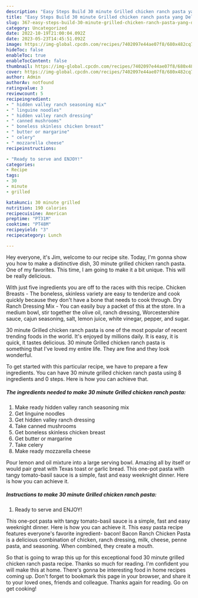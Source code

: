 ```yaml
---
description: "Easy Steps Build 30 minute Grilled chicken ranch pasta yang Delicious"
title: "Easy Steps Build 30 minute Grilled chicken ranch pasta yang Delicious"
slug: 367-easy-steps-build-30-minute-grilled-chicken-ranch-pasta-yang-delicious
category: Uncategorized
date: 2022-10-19T21:00:04.092Z
date: 2023-05-23T14:45:51.092Z
image: https://img-global.cpcdn.com/recipes/7402097e44ae07f8/680x482cq70/30-minute-grilled-chicken-ranch-pasta-recipe-main-photo.jpg
hideToc: false
enableToc: true
enableTocContent: false
thumbnail: https://img-global.cpcdn.com/recipes/7402097e44ae07f8/680x482cq70/30-minute-grilled-chicken-ranch-pasta-recipe-main-photo.jpg
cover: https://img-global.cpcdn.com/recipes/7402097e44ae07f8/680x482cq70/30-minute-grilled-chicken-ranch-pasta-recipe-main-photo.jpg
author: Admin
authorAv: notfound
ratingvalue: 3
reviewcount: 5
recipeingredient:
- " hidden valley ranch seasoning mix"
- " linguine noodles"
- " hidden valley ranch dressing"
- " canned mushrooms"
- " boneless skinless chicken breast"
- " butter or margarine"
- " celery"
- " mozzarella cheese"
recipeinstructions:

- "Ready to serve and ENJOY!"
categories:
- Recipe
tags:
- 30
- minute
- grilled

katakunci: 30 minute grilled 
nutrition: 190 calories
recipecuisine: American
preptime: "PT31M"
cooktime: "PT48M"
recipeyield: "3"
recipecategory: Lunch

---
```



Hey everyone, it's Jim, welcome to our recipe site. Today, I'm gonna show you how to make a distinctive dish, 30 minute grilled chicken ranch pasta. One of my favorites. This time, I am going to make it a bit unique. This will be really delicious.

With just five ingredients you are off to the races with this recipe. Chicken Breasts - The boneless, skinless variety are easy to tenderize and cook quickly because they don&#39;t have a bone that needs to cook through. Dry Ranch Dressing Mix - You can easily buy a packet of this at the store. In a medium bowl, stir together the olive oil, ranch dressing, Worcestershire sauce, cajun seasoning, salt, lemon juice, white vinegar, pepper, and sugar.

30 minute Grilled chicken ranch pasta is one of the most popular of recent trending foods in the world. It's enjoyed by millions daily. It is easy, it is quick, it tastes delicious. 30 minute Grilled chicken ranch pasta is something that I've loved my entire life. They are fine and they look wonderful.


To get started with this particular recipe, we have to prepare a few ingredients. You can have 30 minute grilled chicken ranch pasta using 8 ingredients and 0 steps. Here is how you can achieve that.

<!--inarticleads1-->

##### The ingredients needed to make 30 minute Grilled chicken ranch pasta:

1. Make ready  hidden valley ranch seasoning mix
1. Get  linguine noodles
1. Get  hidden valley ranch dressing
1. Take  canned mushrooms
1. Get  boneless skinless chicken breast
1. Get  butter or margarine
1. Take  celery
1. Make ready  mozzarella cheese


Pour lemon and oil mixture into a large serving bowl. Amazing all by itself or would pair great with Texas toast or garlic bread. This one-pot pasta with tangy tomato-basil sauce is a simple, fast and easy weeknight dinner. Here is how you can achieve it. 

<!--inarticleads2-->

##### Instructions to make 30 minute Grilled chicken ranch pasta:


1. Ready to serve and ENJOY!

This one-pot pasta with tangy tomato-basil sauce is a simple, fast and easy weeknight dinner. Here is how you can achieve it. This easy pasta recipe features everyone&#39;s favorite ingredient- bacon! Bacon Ranch Chicken Pasta is a delicious combination of chicken, ranch dressing, milk, cheese, penne pasta, and seasoning. When combined, they create a mouth. 

So that is going to wrap this up for this exceptional food 30 minute grilled chicken ranch pasta recipe. Thanks so much for reading. I'm confident you will make this at home. There's gonna be interesting food in home recipes coming up. Don't forget to bookmark this page in your browser, and share it to your loved ones, friends and colleague. Thanks again for reading. Go on get cooking!
